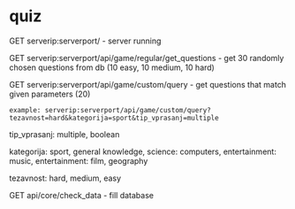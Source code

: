 # quiz

GET serverip:serverport/ - server running

GET serverip:serverport/api/game/regular/get_questions - get 30 randomly chosen questions from db (10 easy, 10 medium, 10 hard)

GET serverip:serverport/api/game/custom/query - get questions that match given parameters (20)

 	example: serverip:serverport/api/game/custom/query?tezavnost=hard&kategorija=sport&tip_vprasanj=multiple
  tip_vprasanj: multiple, boolean
  
  kategorija: sport, general knowledge, science: computers, entertainment: music, entertainment: film, geography
  
  tezavnost: hard, medium, easy
  
GET api/core/check_data - fill database
